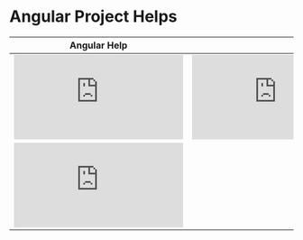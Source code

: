# Angular Project Helps

|Angular Help||||||
|--|--|--|--|--|--|
|![Dates](https://github.com/mizanurrhman/angularHelps/blob/main/OHelp/DateCalculation.md "Work With Dates, Difference Between 2 days,date from past/future,show in  specific format")|![Dropdown List](https://github.com/mizanurrhman/angularHelps/blob/main/OHelp/populateDropdown.md "Propulate Dropdown Data From DB")|![Ternary Operator](https://github.com/mizanurrhman/angularHelps/blob/main/OHelp/ternaryOperator.md "If else in Single Line different case")|![Alert Message](https://github.com/mizanurrhman/angularHelps/blob/main/OHelp/showAlertMessageFromDB.md "Showing Alert Message(Toaster) from DB")|![Ng-If-Style Fill DDL](https://github.com/mizanurrhman/angularHelps/blob/main/OHelp/backgroundFill.md "*ngStyle *ngIf, Dropdown eventChange & fill Background with text")|![Cannot Get!?](https://github.com/mizanurrhman/angularHelps/blob/main/OHelp/CannotGet.md "After Run Angular Project show can not get then follow this")
|![ShowLoading...](https://github.com/mizanurrhman/angularHelps/blob/main/OHelp/ShowLoaderInWebForm.md "ShowLoading...")|

